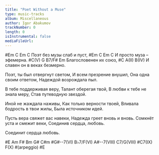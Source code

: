 ```yaml
---
title: "Poet Without a Muse"
type: music-tracks
album: Miscellaneous
author: Igor Abakumov
trackNumber: 0
length: 0
isInstrumental: false
mediaFileUrl: 
---
```


#Em        C           Em   C
Поэт без музы слаб и пуст,
#Em        C         Em   C
И просто муза – эфемерна.
#C(V)     G    B7/F# Em
Благословенен их  союз,
#C        A(II)          B(IV)
И славен он в веках безмерно.

Поэт, ты был отвергнут светом,
И всем презрение внушил,
Она одна своим ответом,
Надеждой возрождала пыл.

В тебе поддерживая веру,
Талант оберегая твой,
В любви к тебе не знала меру,
Став путеводную звездой.

Иной не жаждала наживы,
Как только верности твоей,
Вливала бодрость в твои жилы,
Была источником идей.

Пусть вера свяжет вас навеки,
Надежда греет вновь и вновь.
Сомкнёт уста и смежит веки,
Соединив сердца, любовь.

Соединит сердца любовь.

#E Am F# Bm G# C#m
#G#--7(VI) B♭7/F(VI) A#--7(VIII) C7/G(VIII)
#C7(IX) F(X) 
#(arpeggio)
#E

